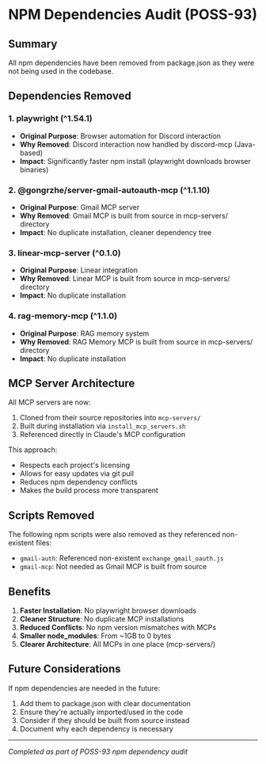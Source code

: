 # NPM Dependencies Audit (POSS-93)

## Summary
All npm dependencies have been removed from package.json as they were not being used in the codebase.

## Dependencies Removed

### 1. **playwright** (^1.54.1)
- **Original Purpose**: Browser automation for Discord interaction
- **Why Removed**: Discord interaction now handled by discord-mcp (Java-based)
- **Impact**: Significantly faster npm install (playwright downloads browser binaries)

### 2. **@gongrzhe/server-gmail-autoauth-mcp** (^1.1.10)
- **Original Purpose**: Gmail MCP server
- **Why Removed**: Gmail MCP is built from source in mcp-servers/ directory
- **Impact**: No duplicate installation, cleaner dependency tree

### 3. **linear-mcp-server** (^0.1.0)
- **Original Purpose**: Linear integration
- **Why Removed**: Linear MCP is built from source in mcp-servers/ directory
- **Impact**: No duplicate installation

### 4. **rag-memory-mcp** (^1.1.0)
- **Original Purpose**: RAG memory system
- **Why Removed**: RAG Memory MCP is built from source in mcp-servers/ directory
- **Impact**: No duplicate installation

## MCP Server Architecture

All MCP servers are now:
1. Cloned from their source repositories into `mcp-servers/`
2. Built during installation via `install_mcp_servers.sh`
3. Referenced directly in Claude's MCP configuration

This approach:
- Respects each project's licensing
- Allows for easy updates via git pull
- Reduces npm dependency conflicts
- Makes the build process more transparent

## Scripts Removed

The following npm scripts were also removed as they referenced non-existent files:
- `gmail-auth`: Referenced non-existent `exchange_gmail_oauth.js`
- `gmail-mcp`: Not needed as Gmail MCP is built from source

## Benefits

1. **Faster Installation**: No playwright browser downloads
2. **Cleaner Structure**: No duplicate MCP installations
3. **Reduced Conflicts**: No npm version mismatches with MCPs
4. **Smaller node_modules**: From ~1GB to 0 bytes
5. **Clearer Architecture**: All MCPs in one place (mcp-servers/)

## Future Considerations

If npm dependencies are needed in the future:
1. Add them to package.json with clear documentation
2. Ensure they're actually imported/used in the code
3. Consider if they should be built from source instead
4. Document why each dependency is necessary

---
*Completed as part of POSS-93 npm dependency audit*
